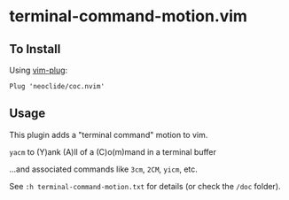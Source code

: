 # terminal-command-motion.vim

## To Install
Using [vim-plug](https://github.com/junegunn/vim-plug):
```vim
Plug 'neoclide/coc.nvim'
```

## Usage
This plugin adds a "terminal command" motion to vim.

`yacm` to (Y)ank (A)ll of a (C)o(m)mand in a terminal buffer

...and associated commands like `3cm`, `2CM`, `yicm`, etc.

See `:h terminal-command-motion.txt` for details (or check the `/doc` folder).
